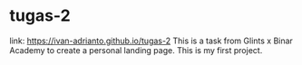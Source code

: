 # tugas-2
link: https://ivan-adrianto.github.io/tugas-2
This is a task from Glints x Binar Academy to create a personal landing page. This is my first project.

